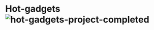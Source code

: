 # Hot-gadgets![hot-gadgets-project-completed](https://user-images.githubusercontent.com/55896761/175906811-9e04a982-2963-4ee6-b516-82f326e02b39.png)
